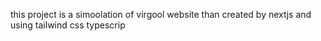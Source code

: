 this project is a simoolation of virgool website
than created by nextjs and using
tailwind css
typescrip

